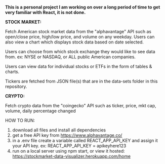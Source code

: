 **This is a personal project I am working on over a long period of time to get very familiar with React, it is not done.**

**STOCK MARKET:**

Fetch American stock market data from the "alphavantage" API such as open/close price, high/low price, and volume on any weekday.
Users can also view a chart which displays stock data based on date selected.

Users can choose from which stock exchange they would like to see data from. ex: NYSE or NASDAQ, or ALL public American companies.

Users can view data for individual stocks or ETFs in the form of tables & charts. 

Tickers are fetched from JSON file(s) that are in the data-sets folder in this repository.

**CRYPTO:**

Fetch crypto data from the "coingecko" API such as ticker, price, mkt cap, volume, daily percentage changed



HOW TO RUN: 
1) download all files and install all dependencies 
2) get a free API key from https://www.alphavantage.co/
3) in a .env file create a variable called REACT_APP_API_KEY and assign it your API key.
      ex: REACT_APP_API_KEY = apikeyhere123
4) run on a local server using npm start, or view it hosted: https://stockmarket-data-visualizer.herokuapp.com/home
